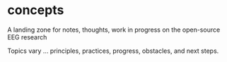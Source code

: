 # concepts

A landing zone for notes, thoughts, work in progress on the open-source EEG research

Topics vary ... principles, practices, progress, obstacles, and next steps.
